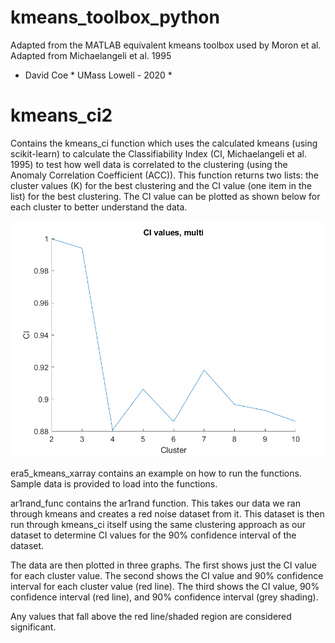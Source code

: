 # kmeans_toolbox_python

Adapted from the MATLAB equivalent kmeans toolbox used by Moron et al. Adapted from Michaelangeli et al. 1995

* David Coe *
UMass Lowell - 2020 *

# kmeans_ci2
 Contains the kmeans_ci function which uses the calculated kmeans (using scikit-learn) to calculate the Classifiability Index (CI, Michaelangeli et al. 1995) to test how well data is correlated to the clustering (using the Anomaly Correlation Coefficient (ACC)). This function returns two lists: the cluster values (K) for the best clustering and the CI value (one item in the list) for the best clustering. The CI value can be plotted as shown below for each cluster to better understand the data.

![Clustering](/images/only_ci.png)

era5_kmeans_xarray contains an example on how to run the functions. Sample data is provided to load into the functions.

 

ar1rand_func contains the ar1rand function. This takes our data we ran through kmeans and creates a red noise dataset from it. This dataset is then run through kmeans_ci itself using the same clustering approach as our dataset to determine CI values for the 90% confidence interval of the dataset.

The data are then plotted in three graphs. The first shows just the CI value for each cluster value. The second shows the CI value and 90% confidence interval for each cluster value (red line). The third shows the CI value, 90% confidence interval (red line), and 90% confidence interval (grey shading).

Any values that fall above the red line/shaded region are considered significant.
